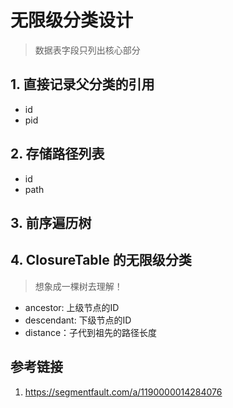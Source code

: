 # 无限级分类设计

> 数据表字段只列出核心部分

## 1. 直接记录父分类的引用

- id
- pid

## 2. 存储路径列表

- id
- path

## 3. 前序遍历树

## 4. ClosureTable 的无限级分类

> 想象成一棵树去理解！

- ancestor: 上级节点的ID
- descendant: 下级节点的ID
- distance：子代到祖先的路径长度


## 参考链接
1. https://segmentfault.com/a/1190000014284076
